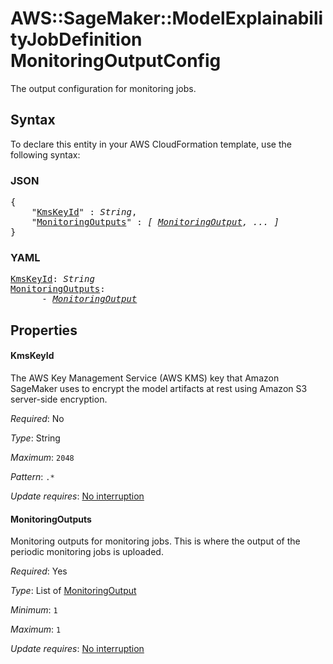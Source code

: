 # AWS::SageMaker::ModelExplainabilityJobDefinition MonitoringOutputConfig

The output configuration for monitoring jobs.

## Syntax

To declare this entity in your AWS CloudFormation template, use the following syntax:

### JSON

<pre>
{
    "<a href="#kmskeyid" title="KmsKeyId">KmsKeyId</a>" : <i>String</i>,
    "<a href="#monitoringoutputs" title="MonitoringOutputs">MonitoringOutputs</a>" : <i>[ <a href="monitoringoutput.md">MonitoringOutput</a>, ... ]</i>
}
</pre>

### YAML

<pre>
<a href="#kmskeyid" title="KmsKeyId">KmsKeyId</a>: <i>String</i>
<a href="#monitoringoutputs" title="MonitoringOutputs">MonitoringOutputs</a>: <i>
      - <a href="monitoringoutput.md">MonitoringOutput</a></i>
</pre>

## Properties

#### KmsKeyId

The AWS Key Management Service (AWS KMS) key that Amazon SageMaker uses to encrypt the model artifacts at rest using Amazon S3 server-side encryption.

_Required_: No

_Type_: String

_Maximum_: <code>2048</code>

_Pattern_: <code>.*</code>

_Update requires_: [No interruption](https://docs.aws.amazon.com/AWSCloudFormation/latest/UserGuide/using-cfn-updating-stacks-update-behaviors.html#update-no-interrupt)

#### MonitoringOutputs

Monitoring outputs for monitoring jobs. This is where the output of the periodic monitoring jobs is uploaded.

_Required_: Yes

_Type_: List of <a href="monitoringoutput.md">MonitoringOutput</a>

_Minimum_: <code>1</code>

_Maximum_: <code>1</code>

_Update requires_: [No interruption](https://docs.aws.amazon.com/AWSCloudFormation/latest/UserGuide/using-cfn-updating-stacks-update-behaviors.html#update-no-interrupt)

